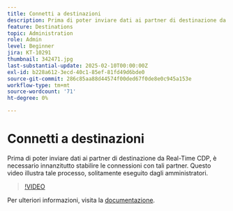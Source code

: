 ```yaml
---
title: Connetti a destinazioni
description: Prima di poter inviare dati ai partner di destinazione da Real-Time CDP, è necessario configurare le connessioni a tali partner. Scopri come in questo video.
feature: Destinations
topic: Administration
role: Admin
level: Beginner
jira: KT-10291
thumbnail: 342471.jpg
last-substantial-update: 2025-02-10T00:00:00Z
exl-id: b228a612-3ecd-40c1-85ef-81fd49d6bde0
source-git-commit: 286c85aa88d44574f00ded67f0de8e0c945a153e
workflow-type: tm+mt
source-wordcount: '71'
ht-degree: 0%

---
```


# Connetti a destinazioni

Prima di poter inviare dati ai partner di destinazione da Real-Time CDP, è necessario innanzitutto stabilire le connessioni con tali partner. Questo video illustra tale processo, solitamente eseguito dagli amministratori.

>[!VIDEO](https://video.tv.adobe.com/v/342471/?learn=on&enablevpops)

Per ulteriori informazioni, visita la [documentazione](https://experienceleague.adobe.com/en/docs/experience-platform/destinations/ui/connect-destination).
